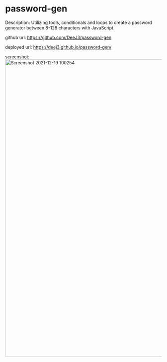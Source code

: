 # password-gen

Description: Utilizing tools, conditionals and loops to create a password generator between 8-128 characters with JavaScript. 

github url: https://github.com/DeeJ3/password-gen

deployed url: https://deej3.github.io/password-gen/

screenshot: <img width="954" alt="Screenshot 2021-12-19 100254" src="https://user-images.githubusercontent.com/94412805/146680105-bc8391b9-68a6-4bd7-a1be-10d7a9896cb0.png">
